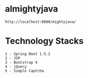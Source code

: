 # almightyjava

	http://localhost:8080/mightyjava/

# Technology Stacks

	1 - Spring Boot 1.5.2
	2 - JSP
	3 - Bootstrap 4
	4 - jQuery
	5 - Simple Captcha
